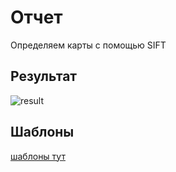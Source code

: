 # Отчет 
Определяем карты с помощью SIFT

## Результат 

![result](https://github.com/esinkirill/practice_opencv_5/assets/78916798/96278dec-4661-499b-b4d5-d5d3c0f5470a)


## Шаблоны 

[шаблоны тут](https://github.com/esinkirill/practice_opencv_5/tree/main/card)
